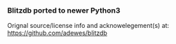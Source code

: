 ### Blitzdb ported to newer Python3

Orignal source/license info and acknowelegement(s) at: https://github.com/adewes/blitzdb

